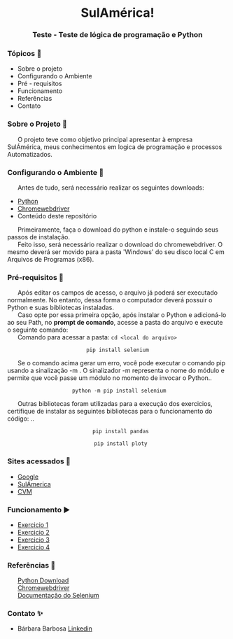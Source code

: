 
<h1 align='center'>SulAmérica!</h1><h3 align='center'>Teste - Teste de lógica de programação e Python </h3>

### Tópicos :scroll:
- Sobre o projeto
- Configurando o Ambiente
- Pré - requisitos
- Funcionamento
- Referências
- Contato


### Sobre o Projeto :book:

&nbsp;&nbsp;&nbsp;&nbsp;&nbsp;&nbsp;O projeto teve como objetivo principal apresentar à empresa SulÁmérica, meus conhecimentos em logica de programação e processos Automatizados.</br>


### Configurando o Ambiente :wrench:

&nbsp;&nbsp;&nbsp;&nbsp;&nbsp;&nbsp;Antes de tudo, será necessário realizar os seguintes downloads:
- [Python](https://www.python.org/downloads/)
- [Chromewebdriver](https://chromedriver.chromium.org/downloads)
- Conteúdo deste repositório

&nbsp;&nbsp;&nbsp;&nbsp;&nbsp;&nbsp;Primeiramente, faça o download do python e instale-o seguindo seus passos de instalação.</br>
&nbsp;&nbsp;&nbsp;&nbsp;&nbsp;&nbsp;Feito isso, será necessário realizar o download do chromewebdriver. O mesmo deverá ser movido para a pasta 'Windows' do seu disco local C em Arquivos de Programas (x86).</br>


### Pré-requisitos :pushpin:

&nbsp;&nbsp;&nbsp;&nbsp;&nbsp;&nbsp;Após editar os campos de acesso, o arquivo já poderá ser executado normalmente. No entanto, dessa forma o computador deverá possuir o Python e suas bibliotecas instaladas.</br>
&nbsp;&nbsp;&nbsp;&nbsp;&nbsp;&nbsp;Caso opte por essa primeira opção, após instalar o Python e adicioná-lo ao seu Path, no **prompt de comando**, acesse a pasta do arquivo e execute o seguinte comando:</br>
&nbsp;&nbsp;&nbsp;&nbsp;&nbsp;&nbsp;Comando para acessar a pasta: ```cd <local do arquivo>```</br>

<div align= 'center'>

```pip install selenium```

</div>

&nbsp;&nbsp;&nbsp;&nbsp;&nbsp;&nbsp;Se o comando acima gerar um erro, você pode executar o comando pip usando a sinalização -m . O sinalizador -m representa o nome do módulo e permite que você passe um módulo no momento de invocar o Python..</br>

<div align= 'center'>

``` python -m pip install selenium```

</div>

&nbsp;&nbsp;&nbsp;&nbsp;&nbsp;&nbsp;Outras bibliotecas foram utilizadas para a execução dos exercicios,  certifique de instalar as seguintes bibliotecas para o funcionamento do código: ..</br>

<div align= 'center'>

```  pip install pandas```

</div>

<div align= 'center'>

```  pip install ploty```

</div>


### Sites acessados :link:
- [Google](https://google.com.br/)
- [SulÁmerica](http://netvmi.com.br/)
- [CVM](http://dados.cvm.gov.br/dados/FI/DOC/INF_DIARIO/DADOS/)



### Funcionamento :arrow_forward:
- [Exercicio 1]()
- [Exercicio 2](https://github.com/barbara-barbosa/Teste-de-l-gica-de-programa-o-e-Python/blob/main/Exercicio_2.py)
- [Exercicio 3](https://github.com/barbara-barbosa/Teste-de-l-gica-de-programa-o-e-Python/blob/main/Exercicio_3.py)
- [Exercicio 4](https://github.com/barbara-barbosa/Teste-de-l-gica-de-programa-o-e-Python/blob/main/Exercicio_4.py)


### Referências :link:

&nbsp;&nbsp;&nbsp;&nbsp;&nbsp;&nbsp;[Python Download](https://www.python.org/downloads/)</br>
&nbsp;&nbsp;&nbsp;&nbsp;&nbsp;&nbsp;[Chromewebdriver](https://chromedriver.chromium.org/downloads)</br>
&nbsp;&nbsp;&nbsp;&nbsp;&nbsp;&nbsp;[Documentação do Selenium](https://www.selenium.dev/documentation/pt-br/getting_started/)</br>


### Contato :sparkles:

- Bárbara Barbosa [Linkedin](https://www.linkedin.com/in/b%C3%A1rbara-barbosa-/)
